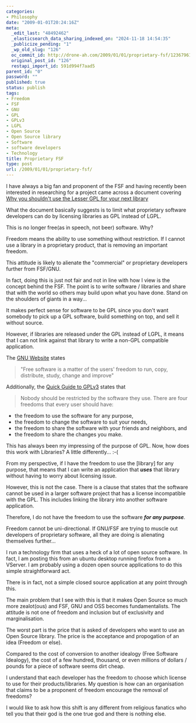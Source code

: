 ```yaml
---
categories:
- Philosophy
date: "2009-01-01T20:24:16Z"
meta:
  _edit_last: "48492462"
  _elasticsearch_data_sharing_indexed_on: "2024-11-18 14:54:35"
  _publicize_pending: "1"
  _wp_old_slug: "126"
  oc_commit_id: http://drone-ah.com/2009/01/01/proprietary-fsf/1236796134
  original_post_id: "126"
  restapi_import_id: 591d994f7aad5
parent_id: "0"
password: ""
published: true
status: publish
tags:
- Freedom
- FSF
- GNU
- GPL
- GPLv3
- LGPL
- Open Source
- Open Source library
- Software
- software developers
- Technology
title: Proprietary FSF
type: post
url: /2009/01/01/proprietary-fsf/
---
```


I have always a big fan and proponent of the FSF and having recently been
interested in researching for a project came across a document covering
[Why you shouldn\'t use the Lesser GPL for your next library](http://www.gnu.org/licenses/why-not-lgpl.html "Why Not LGPL")

What the document basically suggests is to limit what proprietary software
developers can do by licensing libraries as GPL instead of LGPL.

This is no longer free(as in speech, not beer) software. Why?

Freedom means the ability to use something without restriction. If I cannot use
a library in a proprietary product, that is removing an important freedom.

This attitude is likely to alienate the \"commercial\" or proprietary developers
further from FSF/GNU.

<!--more-->

In fact, doing this is just not fair and not in line with how I view is the
concept behind the FSF. The point is to write software / libraries and share
that with the world so others may build upon what you have done. Stand on the
shoulders of giants in a way\...

It makes perfect sense for software to be GPL since you don\'t want somebody to
pick up a GPL software, build something on top, and sell it without source.

However, if libraries are released under the GPL instead of LGPL, it means that
I can not link against that library to write a non-GPL compatible application.

The [GNU Website](http://www.gnu.org/ "The GNU Operating Sytem") states

> \"Free software is a matter of the users\' freedom to run, copy, distribute,
> study, change and improve\"

Additionally, the
[Quick Guide to GPLv3](http://www.gnu.org/licenses/quick-guide-gplv3.html "A Quick Guide To GPLv3")
states that

> Nobody should be restricted by the software they use. There are four freedoms
> that every user should have:

- the freedom to use the software for any purpose,
- the freedom to change the software to suit your needs,
- the freedom to share the software with your friends and neighbors, and
- the freedom to share the changes you make.

This has always been my impressing of the purpose of GPL. Now, how does this
work with Libraries? A little differently\... :-(

From my perspective, if I have the freedom to use the \[library\] for any
purpose, that means that I can write an application that **_uses_** that library
without having to worry about licensing issue.

However, this is not the case. There is a clause that states that the software
cannot be used in a larger software project that has a license incompatible with
the GPL. This includes linking the library into another software application.

Therefore, I do not have the freedom to use the software **_for any purpose_**.

Freedom cannot be uni-directional. If GNU/FSF are trying to muscle out
developers of proprietary software, all they are doing is alienating themselves
further\...

I run a technology firm that uses a heck of a lot of open source software. In
fact, I am posting this from an ubuntu desktop running firefox from a VServer. I
am probably using a dozen open source applications to do this simple
straightforward act.

There is in fact, not a simple closed source application at any point through
this.

The main problem that I see with this is that it makes Open Source so much more
zealot(ous) and FSF, GNU and OSS becomes fundamentalists. The attitude is not
one of freedom and inclusion but of exclusivity and marginalisation.

The worst part is the price that is asked of developers who want to use an Open
Source library. The price is the acceptance and propogation of an idea (Freedom
or else).

Compared to the cost of conversion to another idealogy (Free Software Idealogy),
the cost of a few hundred, thousand, or even millions of dollars / pounds for a
piece of software seems dirt cheap.

I understand that each developer has the freedom to choose which license to use
for their products/libraries. My question is how can an organisation that claims
to be a proponent of freedom encourage the removal of freedoms?

I would like to ask how this shift is any different from religious fanatics who
tell you that their god is the one true god and there is nothing else.

